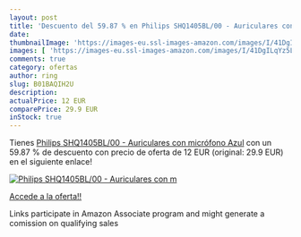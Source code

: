 ```yaml
---
layout: post
title: 'Descuento del 59.87 % en Philips SHQ1405BL/00 - Auriculares con m'
date: 
thumbnailImage: 'https://images-eu.ssl-images-amazon.com/images/I/41DgILqYz5L._SL200_.jpg'
images: [ 'https://images-eu.ssl-images-amazon.com/images/I/41DgILqYz5L._SL200_.jpg' ]
comments: true
category: ofertas
author: ring
slug: B01BAQIH2U
description:
actualPrice: 12 EUR
comparePrice: 29.9 EUR
inStock: true
---
```


Tienes [Philips SHQ1405BL/00 - Auriculares con micrófono  Azul](https://www.amazon.es/dp/B01BAQIH2U/?tag=tolees-21) con un 59.87 % de descuento con precio de oferta de 12 EUR (original: 29.9 EUR) en el siguiente enlace!

[![Philips SHQ1405BL/00 - Auriculares con m](https://images-eu.ssl-images-amazon.com/images/I/41DgILqYz5L._SL200_.jpg)](https://www.amazon.es/dp/B01BAQIH2U/?tag=tolees-21)

[Accede a la oferta!!](https://www.amazon.es/dp/B01BAQIH2U/?tag=tolees-21)

Links participate in Amazon Associate program and might generate a comission on qualifying sales


